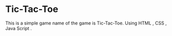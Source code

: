 # Tic-Tac-Toe
This is a simple game name of the game is Tic-Tac-Toe.
Using HTML , CSS , Java Script .
